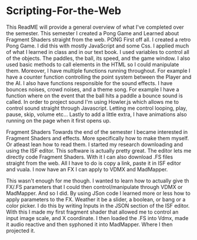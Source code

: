 # Scripting-For-the-Web  

This ReadME will provide a general overview of what I've completed over the semester. This semester I created a Pong Game and Learned about Fragment Shaders straight from the web. 
PONG
  First off all. I created a retro Pong Game. I did this with mostly JavaScript and some Css. I applied much of what I learned in class and in our text book. I used variables to control all of the objects. The paddles, the ball, its speed, and the game window. I also used basic methods to call elements in the HTML so I could manipulate them. 
Moreover, I have multiple functions running throughout. For example I have a counter function controlling the point system between the Player and the AI. 
  I also have functions responsible for the sound effects. I have bounces noises, crowd noises, and a theme song.  For example I have a function where on the event that the ball hits a paddle a bounce sound is called. In order to project sound I'm using Howler.js which allows me to control sound straight through Javascript. Letting me control looping, play, pause, skip, volume etc...
  Lastly to add a little extra, I have animations also running on the page when it first opens up.
  
Fragment Shaders 
 Towards the end of the semester I became interested in Fragment Shaders and effects. More specifically how to make them myself. Or atleast lean how to read them. 
I started my research downloading and using the ISF editor. This software is actually pretty great. The editor lets me directly code Fragment Shaders. With it I can also download .FS files straight from the web. All I have to do is copy a link, paste it in ISF editor and vuala. I now have an FX I can apply to VDMX and MadMapper. 

This wasn't enough for me though. I wanted to learn how to actually give th FX/.FS parameters that I could then control/manipulate through VDMX or MadMapper. And so I did. By using JSon code I learned more or less how to apply parameters to the FX. Weather it be a slider, a boolean, or bang or a color picker. I do this by writing Inputs in the JSON section of the ISF editor. With this I made my first fragment shader that allowed me to control an input image scale, and X coordinate. I then loaded the .FS into Vdmx, made it audio reactive and then syphoned it into MadMapper. Where I then projected it. 
